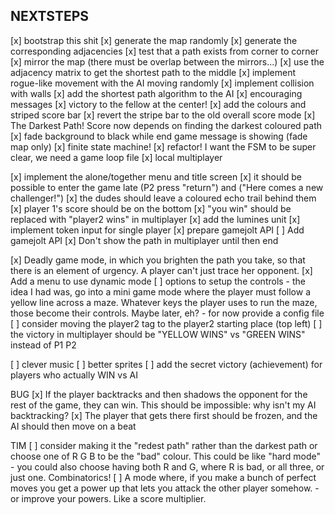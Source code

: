 NEXTSTEPS
---------

[x] bootstrap this shit
[x] generate the map randomly
[x] generate the corresponding adjacencies
[x] test that a path exists from corner to corner
[x] mirror the map (there must be overlap between the mirrors...)
[x] use the adjacency matrix to get the shortest path to the middle
[x] implement rogue-like movement with the AI moving randomly
[x] implement collision with walls
[x] add the shortest path algorithm to the AI
[x] encouraging messages
[x] victory to the fellow at the center!
[x] add the colours and striped score bar
[x] revert the stripe bar to the old overall score mode
[x] The Darkest Path! Score now depends on finding the darkest coloured path
[x] fade background to black while end game message is showing (fade map only)
[x] finite state machine!
[x] refactor! I want the FSM to be super clear, we need a game loop file
[x] local multiplayer

[x] implement the alone/together menu and title screen
[x] it should be possible to enter the game late (P2 press "return") and ("Here comes a new challenger!")
[x] the dudes should leave a coloured echo trail behind them
[x] player 1's score should be on the bottom
[x] "you win" should be replaced with "player2 wins" in multiplayer
[x] add the lumines unit
[x] implement token input for single player
[x] prepare gamejolt API
[ ] Add gamejolt API
[x] Don't show the path in multiplayer until then end

[x] Deadly game mode, in which you brighten the path you take,
    so that there is an element of urgency. A player can't just trace
    her opponent.
[x] Add a menu to use dynamic mode
[ ] options to setup the controls
    - the idea I had was, go into a mini game mode where the player must
      follow a yellow line across a maze. Whatever keys the player uses
      to run the maze, those become their controls. Maybe later, eh?
    - for now provide a config file
[ ] consider moving the player2 tag to the player2 starting place (top left)
[ ] the victory in multiplayer should be "YELLOW WINS" vs "GREEN WINS" instead of P1 P2

[ ] clever music
[ ] better sprites
[ ] add the secret victory (achievement) for players who actually WIN vs AI

BUG
[x] If the player backtracks and then shadows the opponent for the rest of the
    game, they can win. This should be impossible: why isn't my AI backtracking?
[x] The player that gets there first should be frozen, and the AI should then
    move on a beat

TIM
[ ] consider making it the "redest path" rather than the darkest path
    or choose one of R G B to be the "bad" colour. This could be like
    "hard mode"
    - you could also choose having both R and G, where R is bad, or
      all three, or just one. Combinatorics!
[ ] A mode where, if you make a bunch of perfect moves you get a power
    up that lets you attack the other player somehow.
    - or improve your powers. Like a score multiplier.
